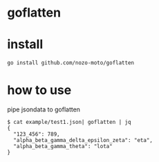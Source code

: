 # goflatten

# install

```
go install github.com/nozo-moto/goflatten
```

# how to use

pipe jsondata to goflatten

```
$ cat example/test1.json| goflatten | jq
{
  "123_456": 789,
  "alpha_beta_gamma_delta_epsilon_zeta": "eta",
  "alpha_beta_gamma_theta": "lota"
}
```

